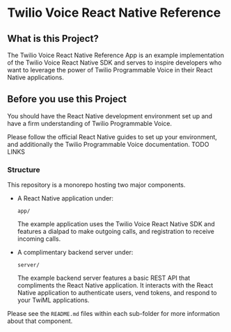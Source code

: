 # Twilio Voice React Native Reference

## What is this Project?

The Twilio Voice React Native Reference App is an example implementation of the Twilio Voice React Native SDK and serves to inspire developers who want to leverage the power of Twilio Programmable Voice in their React Native applications.

## Before you use this Project

You should have the React Native development environment set up and have a firm understanding of Twilio Programmable Voice.

Please follow the official React Native guides to set up your environment, and additionally the Twilio Programmable Voice documentation. TODO LINKS

### Structure

This repository is a monorepo hosting two major components.

* A React Native application under:
  ```
  app/
  ```
  The example application uses the Twilio Voice React Native SDK and features a dialpad to make outgoing calls, and registration to receive incoming calls.

* A complimentary backend server under:
  ```
  server/
  ```
  The example backend server features a basic REST API that compliments the React Native application. It interacts with the React Native application to authenticate users, vend tokens, and respond to your TwiML applications.

Please see the `README.md` files within each sub-folder for more information about that component.
